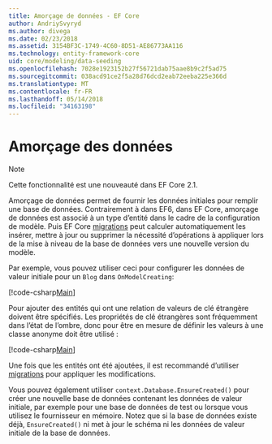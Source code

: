 ```yaml
---
title: Amorçage de données - EF Core
author: AndriySvyryd
ms.author: divega
ms.date: 02/23/2018
ms.assetid: 3154BF3C-1749-4C60-8D51-AE86773AA116
ms.technology: entity-framework-core
uid: core/modeling/data-seeding
ms.openlocfilehash: 7028e1923152b27f56721dab75aae8b9c2f5ad75
ms.sourcegitcommit: 038acd91ce2f5a28d76dcd2eab72eeba225e366d
ms.translationtype: MT
ms.contentlocale: fr-FR
ms.lasthandoff: 05/14/2018
ms.locfileid: "34163198"
---
```

# <a name="data-seeding"></a>Amorçage des données

> [!NOTE]  
> Cette fonctionnalité est une nouveauté dans EF Core 2.1.

Amorçage de données permet de fournir les données initiales pour remplir une base de données. Contrairement à dans EF6, dans EF Core, amorçage de données est associé à un type d’entité dans le cadre de la configuration de modèle. Puis EF Core [migrations](xref:core/managing-schemas/migrations/index) peut calculer automatiquement les insérer, mettre à jour ou supprimer la nécessité d’opérations à appliquer lors de la mise à niveau de la base de données vers une nouvelle version du modèle.

Par exemple, vous pouvez utiliser ceci pour configurer les données de valeur initiale pour un `Blog` dans `OnModelCreating`:

[!code-csharp[Main](../../../samples/core/DataSeeding/DataSeedingContext.cs?name=BlogSeed)]

Pour ajouter des entités qui ont une relation de valeurs de clé étrangère doivent être spécifiés. Les propriétés de clé étrangères sont fréquemment dans l’état de l’ombre, donc pour être en mesure de définir les valeurs à une classe anonyme doit être utilisé :

[!code-csharp[Main](../../../samples/core/DataSeeding/DataSeedingContext.cs?name=PostSeed)]

Une fois que les entités ont été ajoutées, il est recommandé d’utiliser [migrations](xref:core/managing-schemas/migrations/index) pour appliquer les modifications. 

Vous pouvez également utiliser `context.Database.EnsureCreated()` pour créer une nouvelle base de données contenant les données de valeur initiale, par exemple pour une base de données de test ou lorsque vous utilisez le fournisseur en mémoire. Notez que si la base de données existe déjà, `EnsureCreated()` ni met à jour le schéma ni les données de valeur initiale de la base de données.
